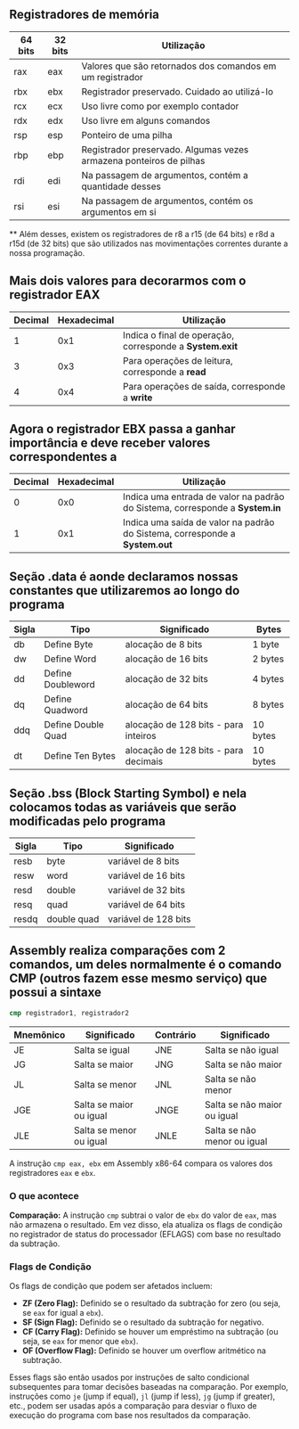 
## Registradores de memória

| 64 bits | 32 bits | Utilização                                          |
|---------|---------|----------------------------------------------------|
| rax     | eax     | Valores que são retornados dos comandos em um registrador |
| rbx     | ebx     | Registrador preservado. Cuidado ao utilizá-lo       |
| rcx     | ecx     | Uso livre como por exemplo contador                |
| rdx     | edx     | Uso livre em alguns comandos                       |
| rsp     | esp     | Ponteiro de uma pilha                              |
| rbp     | ebp     | Registrador preservado. Algumas vezes armazena ponteiros de pilhas |
| rdi     | edi     | Na passagem de argumentos, contém a quantidade desses |
| rsi     | esi     | Na passagem de argumentos, contém os argumentos em si |

** Além desses, existem os registradores de r8 a r15 (de 64 bits) e r8d a r15d (de 32 bits) que são utilizados nas movimentações correntes durante a nossa programação.

## Mais dois valores para decorarmos com o registrador EAX

| Decimal | Hexadecimal | Utilização                                              |
|---------|-------------|---------------------------------------------------------|
| 1       | 0x1         | Indica o final de operação, corresponde a **System.exit**|
| 3       | 0x3         | Para operações de leitura, corresponde a **read**       |
| 4       | 0x4         | Para operações de saída, corresponde a **write**        |

## Agora o registrador EBX passa a ganhar importância e deve receber valores correspondentes a

| Decimal | Hexadecimal | Utilização                                                                          |
|---------|-------------|-------------------------------------------------------------------------------------|
| 0       | 0x0         | Indica uma entrada de valor na padrão do Sistema, corresponde a **System.in**       |
| 1       | 0x1         | Indica uma saída de valor na padrão do Sistema, corresponde a **System.out**        |

## Seção .data é aonde declaramos nossas constantes que utilizaremos ao longo do programa

| Sigla | Tipo               | Significado                                 | Bytes  |
|-------|--------------------|---------------------------------------------|--------|
| db    | Define Byte         | alocação de 8 bits                          | 1 byte |
| dw    | Define Word         | alocação de 16 bits                         | 2 bytes|
| dd    | Define Doubleword   | alocação de 32 bits                         | 4 bytes|
| dq    | Define Quadword     | alocação de 64 bits                         | 8 bytes|
| ddq   | Define Double Quad  | alocação de 128 bits - para inteiros        | 10 bytes|
| dt    | Define Ten Bytes    | alocação de 128 bits - para decimais        | 10 bytes|

## Seção .bss (Block Starting Symbol) e nela colocamos todas as variáveis que serão modificadas pelo programa

| Sigla   | Tipo         | Significado            |
|---------|--------------|------------------------|
| resb    | byte         | variável de 8 bits      |
| resw    | word         | variável de 16 bits     |
| resd    | double       | variável de 32 bits     |
| resq    | quad         | variável de 64 bits     |
| resdq   | double quad  | variável de 128 bits    |

## Assembly realiza comparações com 2 comandos, um deles normalmente é o comando CMP (outros fazem esse mesmo serviço) que possui a sintaxe

```nasm
cmp registrador1, registrador2
```

| Mnemônico | Significado              | Contrário | Significado                   |
|-----------|--------------------------|-----------|-------------------------------|
| JE        | Salta se igual            | JNE       | Salta se não igual             |
| JG        | Salta se maior            | JNG       | Salta se não maior             |
| JL        | Salta se menor            | JNL       | Salta se não menor             |
| JGE       | Salta se maior ou igual   | JNGE      | Salta se não maior ou igual    |
| JLE       | Salta se menor ou igual   | JNLE      | Salta se não menor ou igual    |

A instrução `cmp eax, ebx` em Assembly x86-64 compara os valores dos registradores `eax` e `ebx`.

### O que acontece

**Comparação:** A instrução `cmp` subtrai o valor de `ebx` do valor de `eax`, mas não armazena o resultado. Em vez disso, ela atualiza os flags de condição no registrador de status do processador (EFLAGS) com base no resultado da subtração.

### Flags de Condição

Os flags de condição que podem ser afetados incluem:

- **ZF (Zero Flag):** Definido se o resultado da subtração for zero (ou seja, se `eax` for igual a `ebx`).
- **SF (Sign Flag):** Definido se o resultado da subtração for negativo.
- **CF (Carry Flag):** Definido se houver um empréstimo na subtração (ou seja, se `eax` for menor que `ebx`).
- **OF (Overflow Flag):** Definido se houver um overflow aritmético na subtração.

Esses flags são então usados por instruções de salto condicional subsequentes para tomar decisões baseadas na comparação. Por exemplo, instruções como `je` (jump if equal), `jl` (jump if less), `jg` (jump if greater), etc., podem ser usadas após a comparação para desviar o fluxo de execução do programa com base nos resultados da comparação.
